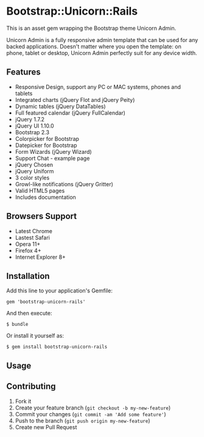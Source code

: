 # Bootstrap::Unicorn::Rails

This is an asset gem wrapping the Bootstrap theme Unicorn Admin.

Unicorn Admin is a fully responsive admin template that can be used for any backed applications. 
Doesn't matter where you open the template: on phone, tablet or desktop, 
Unicorn Admin perfectly suit for any device width.


Features
--------

 - Responsive Design, support any PC or MAC systems, phones and tablets
 - Integrated charts (jQuery Flot and jQuery Peity)
 - Dynamic tables (jQuery DataTables)
 - Full featured calendar (jQuery FullCalendar)
 - jQuery 1.7.2
 - jQuery UI 1.10.0
 - Bootstrap 2.3
 - Colorpicker for Bootstrap
 - Datepicker for Bootstrap
 - Form Wizards (jQuery Wizard)
 - Support Chat - example page
 - jQuery Chosen
 - jQuery Uniform
 - 3 color styles
 - Growl-like notifications (jQuery Gritter)
 - Valid HTML5 pages
 - Includes documentation


Browsers Support
----------------

 - Latest Chrome
 - Lastest Safari
 - Opera 11+
 - Firefox 4+
 - Internet Explorer 8+

## Installation

Add this line to your application's Gemfile:

    gem 'bootstrap-unicorn-rails'

And then execute:

    $ bundle

Or install it yourself as:

    $ gem install bootstrap-unicorn-rails

## Usage



## Contributing

1. Fork it
2. Create your feature branch (`git checkout -b my-new-feature`)
3. Commit your changes (`git commit -am 'Add some feature'`)
4. Push to the branch (`git push origin my-new-feature`)
5. Create new Pull Request
